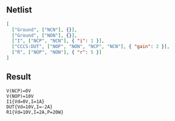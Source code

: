 ## Netlist

```json
[
  ["Ground", ["NCN"], {}],
  ["Ground", ["NON"], {}],
  ["I", ["NCP", "NCN"], { "i": 1 }],
  ["CCCS:DUT", ["NOP", "NON", "NCP", "NCN"], { "gain": 2 }],
  ["R", ["NOP", "NON"], { "r": 5 }]
]
```

## Result

```text
V(NCP)=0V
V(NOP)=10V
I1{Vd=0V,I=1A}
DUT{Vd=10V,I=-2A}
R1{Vd=10V,I=2A,P=20W}
```
